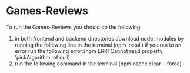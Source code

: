 # Games-Reviews
To run the Games-Reviews you should do the following:
1) in both frontend and backend directories download node_modules by running the following line in the terminal (npm install) if you ran to an error run the following error:(npm ERR! Cannot read property 'pickAlgorithm' of null)
2) run the following command in the terminal (npm cache clear --force)
